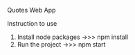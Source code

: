 Quotes Web App

Instruction to use 
1) Install node packages ->>>
  npm install 
2) Run the project ->>>
  npm start
